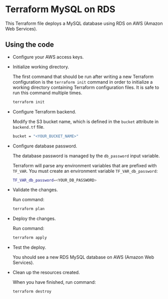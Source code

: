 # Terraform MySQL on RDS 

This Terraform file deploys a MySQL database using RDS on AWS (Amazon Web Services).



## Using the code

* Configure your AWS access keys.

* Initialize working directory.

  The first command that should be run after writing a new Terraform configuration is the `terraform init` command in order to initialize a working directory containing Terraform configuration files. It is safe to run this command multiple times.

  ```bash
  terraform init
  ```

* Configure Terraform backend.

  Modify the S3 bucket name, which is defined in the `bucket` attribute in `backend.tf` file.

  ```bash
  bucket = "<YOUR_BUCKET_NAME>"
  ```

* Configure database password.

  The database password is managed by the `db_password` input variable.

  Terraform will parse any environment variables that are prefixed with `TF_VAR`. You must create an environment variable `TF_VAR_db_password`:

  ```bash
  TF_VAR_db_password=<YOUR_DB_PASSWORD>
  ```

* Validate the changes.

  Run command:

  ```bash
  terraform plan
  ```

* Deploy the changes.

  Run command:

  ```bash
  terraform apply
  ```

* Test the deploy.

  You should see a new RDS MySQL database on AWS (Amazon Web Services).

* Clean up the resources created.

  When you have finished, run command:

  ```bash
  terraform destroy
  ```